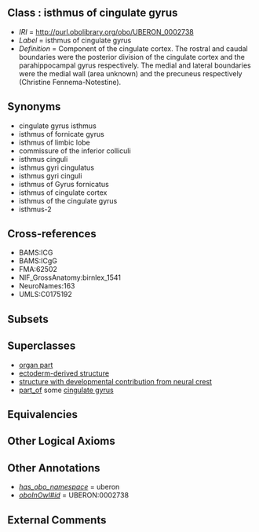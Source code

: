 
## Class : isthmus of cingulate gyrus

 * *IRI* = http://purl.obolibrary.org/obo/UBERON_0002738
 * *Label* = isthmus of cingulate gyrus
 * *Definition* = Component of the cingulate cortex. The rostral and caudal boundaries were the posterior division of the cingulate cortex and the parahippocampal gyrus respectively. The medial and lateral boundaries were the medial wall (area unknown) and the precuneus respectively (Christine Fennema-Notestine).

## Synonyms

 * cingulate gyrus isthmus
 * isthmus of fornicate gyrus
 * isthmus of limbic lobe
 * commissure of the inferior colliculi
 * isthmus cinguli
 * isthmus gyri cingulatus
 * isthmus gyri cinguli
 * isthmus of Gyrus fornicatus
 * isthmus of cingulate cortex
 * isthmus of the cingulate gyrus
 * isthmus-2

## Cross-references

 * BAMS:ICG
 * BAMS:ICgG
 * FMA:62502
 * NIF_GrossAnatomy:birnlex_1541
 * NeuroNames:163
 * UMLS:C0175192

## Subsets


## Superclasses

 * [organ part](../../UBERON/64/UBERON_0000064.md)
 * [ectoderm-derived structure](../../UBERON/21/UBERON_0004121.md)
 * [structure with developmental contribution from neural crest](../../UBERON/14/UBERON_0010314.md)
 * [part_of](../../BFO/50/BFO_0000050.md) some [cingulate gyrus](../../UBERON/67/UBERON_0002967.md)

## Equivalencies


## Other Logical Axioms


## Other Annotations

 * *[has_obo_namespace](../../ce/oboInOwl#hasOBONamespace.md)* = uberon
 * *[oboInOwl#id](../../id/oboInOwl#id.md)* = UBERON:0002738

## External Comments

